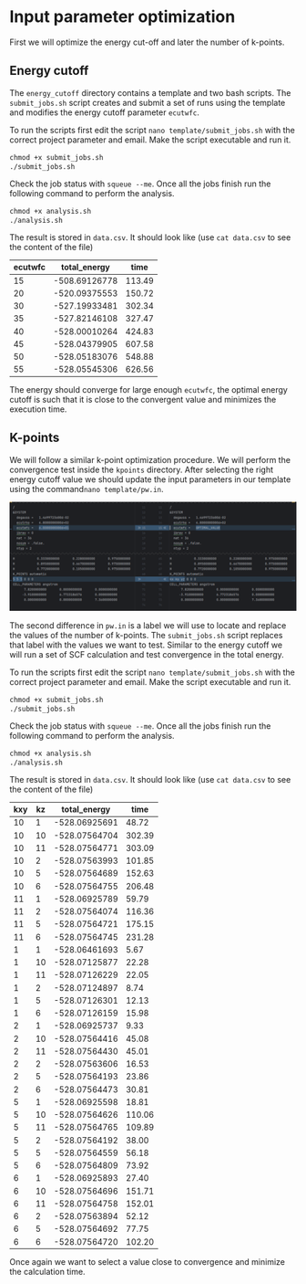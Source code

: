 # Input parameter optimization

First we will optimize the energy cut-off and later the number of k-points.

## Energy cutoff
The `energy_cutoff` directory contains a template and two bash scripts.
The `submit_jobs.sh` script creates and submit a set of runs using the template and modifies the energy cutoff parameter `ecutwfc`.  

To run the scripts first edit the script `nano template/submit_jobs.sh` with the correct project parameter and email. 
Make the script executable and run it.
```shell
chmod +x submit_jobs.sh
./submit_jobs.sh
```
Check the job status with `squeue --me`. Once all the jobs finish run the following command to perform the analysis.
```shell
chmod +x analysis.sh
./analysis.sh
```
The result is stored in `data.csv`. It should look like (use `cat data.csv` to see the content of the file)

| ecutwfc | total_energy  | time   |
|---------|---------------|--------|
| 15      | -508.69126778 | 113.49 |
| 20      | -520.09375553 | 150.72 |
| 30      | -527.19933481 | 302.34 |
| 35      | -527.82146108 | 327.47 |
| 40      | -528.00010264 | 424.83 |
| 45      | -528.04379905 | 607.58 |
| 50      | -528.05183076 | 548.88 |
| 55      | -528.05545306 | 626.56 |

The energy should converge for large enough `ecutwfc`, the optimal energy cutoff is such that it is close to the convergent value and minimizes the execution time. 

## K-points

We will follow a similar k-point optimization procedure. We will perform the convergence test inside the `kpoints` directory. 
After selecting the right energy cutoff value we should update the input parameters in our template using the command`nano template/pw.in`. 

![kpoints_changes](figures/kpoints_changes.png)

The second difference in `pw.in` is a label we will use to locate and replace the values of the number of k-points.
The `submit_jobs.sh` script replaces that label with the values we want to test. Similar to the energy cutoff we will run a set of SCF calculation and test convergence in the total energy.

To run the scripts first edit the script `nano template/submit_jobs.sh` with the correct project parameter and email. 
Make the script executable and run it.
```shell
chmod +x submit_jobs.sh
./submit_jobs.sh
```
Check the job status with `squeue --me`. Once all the jobs finish run the following command to perform the analysis.
```shell
chmod +x analysis.sh
./analysis.sh
```
The result is stored in `data.csv`. It should look like (use `cat data.csv` to see the content of the file)

| kxy | kz | total_energy  | time   |
|-----|----|---------------|--------|
| 10  | 1  | -528.06925691 | 48.72  |
| 10  | 10 | -528.07564704 | 302.39 |
| 10  | 11 | -528.07564771 | 303.09 |
| 10  | 2  | -528.07563993 | 101.85 |
| 10  | 5  | -528.07564689 | 152.63 |
| 10  | 6  | -528.07564755 | 206.48 |
| 11  | 1  | -528.06925789 | 59.79  |
| 11  | 2  | -528.07564074 | 116.36 |
| 11  | 5  | -528.07564721 | 175.15 |
| 11  | 6  | -528.07564745 | 231.28 |
| 1   | 1  | -528.06461693 | 5.67   |
| 1   | 10 | -528.07125877 | 22.28  |
| 1   | 11 | -528.07126229 | 22.05  |
| 1   | 2  | -528.07124897 | 8.74   |
| 1   | 5  | -528.07126301 | 12.13  |
| 1   | 6  | -528.07126159 | 15.98  |
| 2   | 1  | -528.06925737 | 9.33   |
| 2   | 10 | -528.07564416 | 45.08  |
| 2   | 11 | -528.07564430 | 45.01  |
| 2   | 2  | -528.07563606 | 16.53  |
| 2   | 5  | -528.07564193 | 23.86  |
| 2   | 6  | -528.07564473 | 30.81  |
| 5   | 1  | -528.06925598 | 18.81  |
| 5   | 10 | -528.07564626 | 110.06 |
| 5   | 11 | -528.07564765 | 109.89 |
| 5   | 2  | -528.07564192 | 38.00  |
| 5   | 5  | -528.07564559 | 56.18  |
| 5   | 6  | -528.07564809 | 73.92  |
| 6   | 1  | -528.06925893 | 27.40  |
| 6   | 10 | -528.07564696 | 151.71 |
| 6   | 11 | -528.07564758 | 152.01 |
| 6   | 2  | -528.07563894 | 52.12  |
| 6   | 5  | -528.07564692 | 77.75  |
| 6   | 6  | -528.07564720 | 102.20 |

Once again we want to select a value close to convergence and minimize the calculation time.
